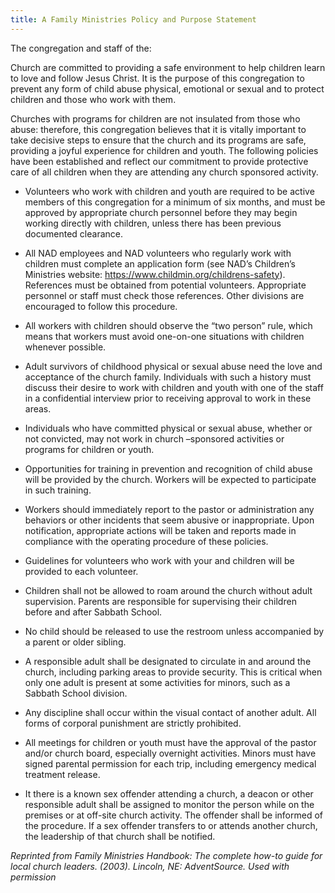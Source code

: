```yaml
---
title: A Family Ministries Policy and Purpose Statement
---
```


The congregation and staff of the:

Church are committed to providing a safe environment to help children learn to love and follow Jesus Christ. It is the purpose of this congregation to prevent any form of child abuse physical, emotional or sexual and to protect children and those who work with them.

Churches with programs for children are not insulated from those who abuse: therefore, this congregation believes that it is vitally important to take decisive steps to ensure that the church and its programs are safe, providing a joyful experience for children and youth. The following policies have been established and reflect our commitment to provide protective care of all children when they are attending any church sponsored activity.

- Volunteers who work with children and youth are required to be active members of this congregation for a minimum of six months, and must be approved by appropriate church personnel before they may begin working directly with children, unless there has been previous documented clearance.

- All NAD employees and NAD volunteers who regularly work with children must complete an application form (see NAD’s Children’s Ministries website: https://www.childmin.org/childrens-safety). References must be obtained from potential volunteers. Appropriate personnel or staff must check those references. Other divisions are encouraged to follow this procedure.

- All workers with children should observe the “two person” rule, which means that workers must avoid one-on-one situations with children whenever possible.

- Adult survivors of childhood physical or sexual abuse need the love and acceptance of the church family. Individuals with such a history must discuss their desire to work with children and youth with one of the staff in a confidential interview prior to receiving approval to work in these areas.

- Individuals who have committed physical or sexual abuse, whether or not convicted, may not work in church –sponsored activities or programs for children or youth.

- Opportunities for training in prevention and recognition of child abuse will be provided by the church. Workers will be expected to participate in such training.

- Workers should immediately report to the pastor or administration any behaviors or other incidents that seem abusive or inappropriate. Upon notification, appropriate actions will be taken and reports made in compliance with the operating procedure of these policies.

- Guidelines for volunteers who work with your and children will be provided to each volunteer.

- Children shall not be allowed to roam around the church without adult supervision. Parents are responsible for supervising their children before and after Sabbath School.

- No child should be released to use the restroom unless accompanied by a parent or older sibling.

- A responsible adult shall be designated to circulate in and around the church, including parking areas to provide security. This is critical when only one adult is present at some activities for minors, such as a Sabbath School division.

- Any discipline shall occur within the visual contact of another adult. All forms of corporal punishment are strictly prohibited.

- All meetings for children or youth must have the approval of the pastor and/or church board, especially overnight activities. Minors must have signed parental permission for each trip, including emergency medical treatment release.

- It there is a known sex offender attending a church, a deacon or other responsible adult shall be assigned to monitor the person while on the premises or at off-site church activity. The offender shall be informed of the procedure. If a sex offender transfers to or attends another church, the leadership of that church shall be notified.

_Reprinted from Family Ministries Handbook: The complete how-to guide for local church leaders. (2003). Lincoln, NE: AdventSource. Used with permission_
